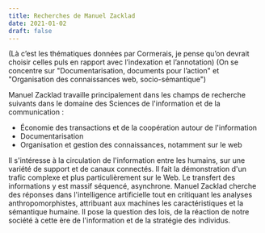 ```yaml
---
title: Recherches de Manuel Zacklad
date: 2021-01-02
draft: false
---
```


(Là c’est les thématiques données par Cormerais, je pense qu’on devrait choisir celles puls en rapport avec l’indexation et l’annotation)
(On se concentre sur "Documentarisation, documents pour l’action" et "Organisation des connaissances web, socio-sémantique")

Manuel Zacklad travaille principalement dans les champs de recherche suivants dans le domaine des Sciences de l'information et de la communication :

- Économie des transactions et de la coopération autour de l'information
- Documentarisation
- Organisation et gestion des connaissances, notamment sur le web

Il s'intéresse à la circulation de l'information entre les humains, sur une variété de support et de canaux connectés. Il fait la démonstration d'un trafic complexe et plus particulièrement sur le Web. Le transfert des informations y est massif séquencé, asynchrone. Manuel Zacklad cherche des réponses dans l'intelligence artificielle tout en critiquant les analyses anthropomorphistes, attribuant aux machines les caractéristiques et la sémantique humaine. Il pose la question des lois, de la réaction de notre société à cette ère de l'information et de la stratégie des individus.